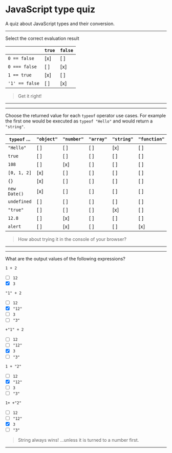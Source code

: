 # JavaScript type quiz

A quiz about JavaScript types and their conversion.

---

Select the correct evaluation result

|                  | `true` | `false` |
| ---------------- | ------ | ------- |
| `0 == false`     |  [x]   |  [ ]    |
| `0 === false`    |  [ ]   |  [x]    |
| `1 == true`      |  [x]   |  [ ]    |
| `'1' == false`   |  [ ]   |  [x]    |

> Get it right!

---

---

Choose the returned value for each `typeof` operator use cases.
For example the first one would be executed as `typeof "Hello"` and would return a `"string"`.

| `typeof` ...  | `"object"` | `"number"` | `"array"` | `"string"` | `"function"` | `"undefined"` | `"boolean"` |
| ------------- | ---------- | ---------- | --------- | ---------- | ------------ | ------------- | ----------- |
|  `"Hello"`    | [ ]        | [ ]        | [ ]       | [x]        | [ ]          | [ ]           | [ ]         |
|  `true`       | [ ]        | [ ]        | [ ]       | [ ]        | [ ]          | [ ]           | [x]         |
|  `108`        | [ ]        | [x]        | [ ]       | [ ]        | [ ]          | [ ]           | [ ]         |
|  `[0, 1, 2]`  | [x]        | [ ]        | [ ]       | [ ]        | [ ]          | [ ]           | [ ]         |
|  `{}`         | [x]        | [ ]        | [ ]       | [ ]        | [ ]          | [ ]           | [ ]         |
|  `new Date()` | [x]        | [ ]        | [ ]       | [ ]        | [ ]          | [ ]           | [ ]         |
|  `undefined`  | [ ]        | [ ]        | [ ]       | [ ]        | [ ]          | [x]           | [ ]         |
|  `"true"`     | [ ]        | [ ]        | [ ]       | [x]        | [ ]          | [ ]           | [ ]         |
|  `12.8`       | [ ]        | [x]        | [ ]       | [ ]        | [ ]          | [ ]           | [ ]         |
|  `alert`      | [ ]        | [x]        | [ ]       | [ ]        | [x]          | [ ]           | [ ]         |


> How about trying it in the console of your browser?

---


---

What are the output values of the following expressions?

`1 + 2`
- [ ] `12`
- [x] `3`

`"1" + 2`
- [ ] `12`
- [x] `"12"`
- [ ] `3`
- [ ] `"3"`

`+"1" + 2`
- [ ] `12`
- [ ] `"12"`
- [x] `3`
- [ ] `"3"`

`1 + "2"`
- [ ] `12`
- [x] `"12"`
- [ ] `3`
- [ ] `"3"`

`1+ +"2"`
- [ ] `12`
- [ ] `"12"`
- [x] `3`
- [ ] `"3"`

> String always wins! ...unless it is turned to a number first.

---

